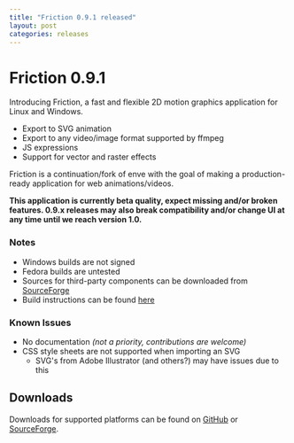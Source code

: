 ```yaml
---
title: "Friction 0.9.1 released"
layout: post
categories: releases
---
```


# Friction 0.9.1

Introducing Friction, a fast and flexible 2D motion graphics application for Linux and Windows.

* Export to SVG animation
* Export to any video/image format supported by ffmpeg
* JS expressions
* Support for vector and raster effects

Friction is a continuation/fork of enve with the goal of making a production-ready application for web animations/videos.

**This application is currently beta quality, expect missing and/or broken features. 0.9.x releases may also break compatibility and/or change UI at any time until we reach version 1.0.**

### Notes

* Windows builds are not signed
* Fedora builds are untested
* Sources for third-party components can be downloaded from [SourceForge](https://sourceforge.net/projects/friction/files/source)
* Build instructions can be found [here](/documentation)

### Known Issues

* No documentation *(not a priority, contributions are welcome)*
* CSS style sheets are not supported when importing an SVG
  * SVG's from Adobe Illustrator (and others?) may have issues due to this 

## Downloads

Downloads for supported platforms can be found on [GitHub](https://github.com/friction2d/friction/releases/tag/v0.9.1) or [SourceForge](https://sourceforge.net/projects/friction/files/v0.9.1/).
